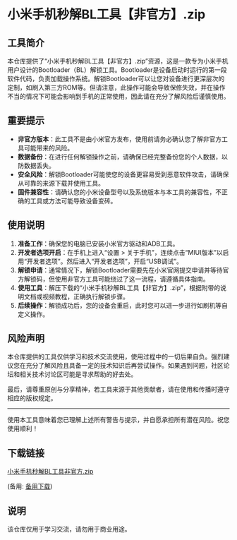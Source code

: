 # 小米手机秒解BL工具【非官方】.zip

## 工具简介

本仓库提供了“小米手机秒解BL工具【非官方】.zip”资源，这是一款专为小米手机用户设计的Bootloader（BL）解锁工具。Bootloader是设备启动时运行的第一段软件代码，负责加载操作系统。解锁Bootloader可以让您对设备进行更深层次的定制，如刷入第三方ROM等。但请注意，此操作可能会导致保修失效，并在操作不当的情况下可能会影响到手机的正常使用，因此请在充分了解风险后谨慎使用。

## 重要提示

- **非官方版本**：此工具不是由小米官方发布，使用前请务必确认您了解非官方工具可能带来的风险。
- **数据备份**：在进行任何解锁操作之前，请确保已经完整备份您的个人数据，以防数据丢失。
- **安全风险**：解锁Bootloader可能使您的设备更容易受到恶意软件攻击，请确保从可靠的来源下载并使用工具。
- **固件兼容性**：请确认您的小米设备型号以及系统版本与本工具的兼容性，不正确的工具或方法可能导致设备变砖。

## 使用说明

1. **准备工作**：确保您的电脑已安装小米官方驱动和ADB工具。
2. **开发者选项开启**：在手机上进入“设置 > 关于手机”，连续点击“MIUI版本”以启用“开发者选项”。然后进入“开发者选项”，开启“USB调试”。
3. **解锁申请**：通常情况下，解锁Bootloader需要先在小米官网提交申请并等待官方解锁码，但使用非官方工具可能绕过了这一流程，请遵循具体指南。
4. **使用工具**：解压下载的“小米手机秒解BL工具【非官方】.zip”，根据附带的说明文档或视频教程，正确执行解锁步骤。
5. **后续操作**：解锁成功后，您的设备会重启，此时您可以进一步进行如刷机等自定义操作。

## 风险声明

本仓库提供的工具仅供学习和技术交流使用，使用过程中的一切后果自负。强烈建议您在充分了解风险且具备一定的技术知识后再尝试操作。如果遇到问题，社区论坛和相关技术讨论区可能是寻求帮助的好去处。

最后，请尊重原创与分享精神，若工具来源于其他贡献者，请在使用和传播时遵守相应的版权规定。

---

使用本工具意味着您已理解上述所有警告与提示，并自愿承担所有潜在风险。祝您使用顺利！

## 下载链接
[小米手机秒解BL工具非官方.zip](https://pan.quark.cn/s/b648fbab808e) 

(备用: [备用下载](https://pan.baidu.com/s/12gtKSVWWH_R1AsqfZd88vA?pwd=1234))

## 说明

该仓库仅用于学习交流，请勿用于商业用途。
